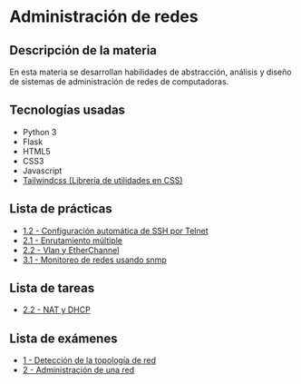 # Administración de redes
## Descripción de la materia

En esta materia se desarrollan habilidades de abstracción, análisis y diseño de sistemas de administración de redes de computadoras.

## Tecnologías usadas

- Python 3
- Flask
- HTML5
- CSS3
- Javascript
- [Tailwindcss (Librería de utilidades en CSS)](https://tailwindcss.com/)

## Lista de prácticas

- [1.2 - Configuración automática de SSH por Telnet](https://github.com/JoelHernandez343/networking-administration/tree/main/practices/practice_1.2)
- [2.1 - Enrutamiento múltiple](https://github.com/JoelHernandez343/networking-administration/tree/main/practices/practice_2.1)
- [2.2 - Vlan y EtherChannel](https://github.com/JoelHernandez343/networking-administration/tree/main/practices/practice_2.2)
- [3.1 - Monitoreo de redes usando snmp](https://github.com/JoelHernandez343/networking-administration/tree/main/practices/practice_3.1)

## Lista de tareas

- [2.2 - NAT y DHCP](https://github.com/JoelHernandez343/networking-administration/tree/main/homeworks/Tarea2.2.pdf)

## Lista de exámenes

- [1 - Detección de la topología de red](https://github.com/JoelHernandez343/networking-administration/tree/main/exams/first)
- [2 - Administración de una red](https://github.com/JoelHernandez343/networking-administration/tree/main/exams/second)
